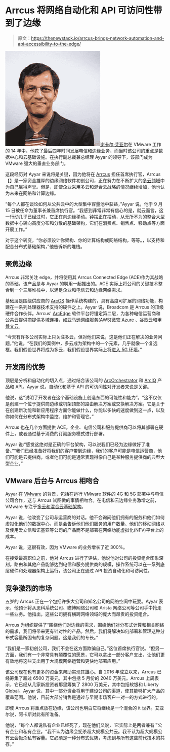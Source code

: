 # Arrcus 将网络自动化和 API 可访问性带到了边缘

> 原文：<https://thenewstack.io/arrcus-brings-network-automation-and-api-accessibility-to-the-edge/>

[![](img/2dcd130fb5379f1162cff69a6341a35a.png)谢卡尔·艾亚尔](https://www.linkedin.com/in/shekarayyar/)在 VMware 工作的 14 年中，他花了最后四年时间发展电信和边缘业务，而当时该公司的重点是数据中心和云基础设施。在执行副总裁兼总经理 Ayyar 的领导下，该部门成为 VMware 强大的垂直业务部门。

这段经历对 Ayyar 来说将是关键，因为他将在 [Arrcus](https://www.arrcus.com/resources/videos-podcasts/?category=company) 担任首席执行官，Arrcus【】是一家资金雄厚的边缘网络软件初创公司，正在努力在不断扩大的[多云领域](https://thenewstack.io/the-4-definitions-of-multicloud-part-1-data-portability/)中为自己赢得声誉。但是，即使企业采用多云和混合云战略的情况继续增加，他也认为未来在网络和计算边缘。

“每个人都在谈论如何从公共云中的大型集中容量池中获益，”Ayyar 说，他于 9 月 15 日被任命为董事长兼首席执行官。“我感到非常非常有信心的是，就云而言，这一行动几乎已经过时，它正在向边缘移动。钟摆正在摆动，从无所不为的整合大型数据中心转向高度分布和分散的基础架构，它们在消费点、销售点、移动点等方面开展工作。”

对于这个转变，“你必须设计你架构、你的计算结构或网络结构，等等。，以支持和配合分布式基础架构，”他告诉新的堆栈。

## **聚焦边缘**

Arrcus 非常关注 edge，并将使用其 Arrcus Connected Edge (ACE)作为其战略的基础，该产品是与 Ayyar 的聘用一起推出的。ACE 实际上将公司的关键技术整合到一个三层堆栈中，以满足企业和电信云和边缘网络需求。

基础层是围绕供应商的 [ArcOS](https://www.arrcus.com/products/arcos/) 操作系统构建的，具有高度可扩展的网络功能，构建在一系列处理器技术支持的硬件之上。Ayyar 说，Broadcom 是 Arrcus 的顶级硬件合作伙伴。Arrcus' [ArcEdge](https://www.arrcus.com/solutions/hybrid-cloud/) 软件平台将锚定第二层，为各种电信运营商和公共云提供商提供多域连接，如[亚马逊网络服务](https://aws.amazon.com/?utm_content=inline-mention)(AWS)[微软 Azure](https://thenewstack.io/azure-kubernetes-service-replaces-docker-with-containerd/) 、[谷歌云](https://thenewstack.io/configuring-for-high-availability-in-google-cloud-platform/)和[甲骨文云](https://thenewstack.io/google-and-oracle-cloud-adoption-doubles-among-enterprises-2/)。

“今天有许多公司实际上只关注多云，但对他们来说，这是他们正在解决的业务问题，”他说。“在我们的案例中，多云成为架构中的一个元素，几乎就像一个复选框。我们假设世界将成为多云，我们假设世界实际上将[进入 5G 环境](https://thenewstack.io/how-edge-computing-will-deliver-on-the-promise-of-5g/)。”

## **开发商的优势**

顶层是分析和自动化的切入点，通过结合该公司的 [ArcOrchestrator](https://www.arrcus.com/resources/news/arrcus-launches-multi-cloud-networking-platform-delivering-hyperscale-cloud-connectivity/) 和 [ArcIQ](https://www.arrcus.com/products/arciq/) 产品和 API。Ayyar 说，自动化和基于 API 的可访问性对开发者来说是关键。

他说，这“说明了开发者在这个基础设施上创造东西的可能性和能力”。“这不仅仅是创建一个位于提供商边缘或机架顶部的路由解决方案或交换解决方案。它是关于在创建新功能和新应用程序方面你能做什么，你能以多快的速度做到这一点，以及你如何在分布式架构中监控、维护和管理它。”

Arrcus 也在几个方面提供 ACE。企业、电信公司和服务提供商可以将其部署在硬件上，或者通过基于消费的订阅服务模式进行部署。

Ayyar 说:“感觉这绝对是正确的平台架构，可以说我们已经为边缘做好了准备。”“我们已经准备好将我们的客户带到边缘，我们的客户可能是电信运营商，他们可能是云提供商，或者他们可能是通常表现得像自己是某种服务提供商的典型大型企业。”

## **VMware 后台与 Arrcus 相吻合**

Ayyar 在 [VMware](https://tanzu.vmware.com?utm_content=inline-mention) 的背景，包括在运行 VMware 软件的 4G 和 5G 部署中与电信公司合作，这与 Arrcus 试图做的事情相吻合。在电信和云边缘业务激增之前，VMware 专注于[多云和混合云基础架构](https://thenewstack.io/stop-talking-about-multicloud-and-hybrid-cloud-and-start-talking-about-integration/)。

Ayyar 说，他改变了公司与运营商的对话。他不会询问他们拥有的服务和他们如何虚拟化他们的数据中心，而是会告诉他们他们服务的用户数量、他们的移动网络以及使用爱立信和诺基亚等公司的产品而不是部署在网络功能虚拟化(NFV)平台上的成本。

Ayyar 说，这很有效，因为 VMware 的业务增长了近 300%。

在接受最高职位之前，他对 Arrcus 进行了评估，他说他对公司的投资组合印象深刻。路由和其他产品能够达到电信和服务提供商的规模，操作系统可以在一系列底层硬件和处理器架构上运行，该公司正在通过 API 投资自动化和可访问性。

## 竞争激烈的市场

五岁的 Arrcus 正在一个包括许多大公司和知名公司的网络空间中玩耍。Ayyar 表示，他预计将从思科系统公司、瞻博网络公司和 Arista 网络公司等公司手中抢走一些业务。他指出，这些公司拥有横跨网络领域的庞大而昂贵的投资组合。

Arrcus 为组织提供了“围绕他们对边缘的需求，围绕他们对分布式计算和相关网络的需求，我们将带来更有针对性的产品。然后，我们将解决如何部署和管理这种分布式容量所固有的复杂问题。这是我们的专长。”

“我们是一家初创公司，我们不会在这方面欺骗自己，”这位首席执行官说。“但另一方面，我们有一个非常具有颠覆性的愿景，它可以拿出一部分客户支出，让他们更有效地将这些支出用于大规模网络运营和更快地部署应用。”

该公司现在也有更多的资金来帮助实现其雄心。自 2016 年成立以来，Arrcus 已经筹集了超过 6500 万美元，其中包括 5 月份的 2040 万美元。Arrcus 上周表示，它已经从几家新投资者那里筹集了 2800 万美元，其中包括软银和 Liberty Global。Ayyar 说，其中一部分资金将用于建设公司的渠道，使其能够扩大产品的覆盖范围。他说，目前大部分销售是通过与早期市场客户一对一的方式进行的。

即使 Arrcus 将重点放在边缘，该公司也明白它将继续是一个混合的 it 世界。艾亚尔说，阿卡斯对此有所准备。

他说，“每个人都说私有企业已经死了，现在他们又说，‘它实际上是两者兼有’”公有企业和私有企业。“我不认为边缘会扼杀超大规模公共云。我不认为超大规模公有云会扼杀私有容量。它必须是一种分布式优势，考虑到与所有这些前代技术的共存。”

<svg xmlns:xlink="http://www.w3.org/1999/xlink" viewBox="0 0 68 31" version="1.1"><title>Group</title> <desc>Created with Sketch.</desc></svg>